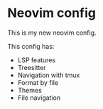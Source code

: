 # Neovim config

This is my new neovim config.

This config has:
- LSP features
- Treesitter
- Navigation with tmux
- Format by file
- Themes
- File navigation
